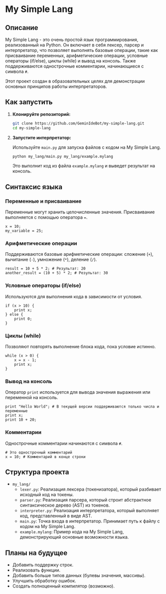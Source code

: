 # My Simple Lang

## Описание

My Simple Lang - это очень простой язык программирования, реализованный на Python. Он включает в себя лексер, парсер и интерпретатор, что позволяет выполнять базовые операции, такие как присваивание переменных, арифметические операции, условные операторы (if/else), циклы (while) и вывод на консоль. Также поддерживаются однострочные комментарии, начинающиеся с символа `#`.

Этот проект создан в образовательных целях для демонстрации основных принципов работы интерпретаторов.

## Как запустить

1.  **Клонируйте репозиторий:**

    ```bash
    git clone https://github.com/GeminIdeBot/my-simple-lang.git
    cd my-simple-lang
    ```

2.  **Запустите интерпретатор:**

    Используйте `main.py` для запуска файлов с кодом на My Simple Lang.

    ```bash
    python my_lang/main.py my_lang/example.mylang
    ```

    Это выполнит код из файла `example.mylang` и выведет результат на консоль.

## Синтаксис языка

### Переменные и присваивание

Переменные могут хранить целочисленные значения. Присваивание выполняется с помощью оператора `=`.

```
x = 10;
my_variable = 25;
```

### Арифметические операции

Поддерживаются базовые арифметические операции: сложение (`+`), вычитание (`-`), умножение (`*`), деление (`/`).

```
result = 10 + 5 * 2; # Результат: 20
another_result = (10 + 5) * 2; # Результат: 30
```

### Условные операторы (if/else)

Используются для выполнения кода в зависимости от условия.

```
if (x > 10) {
    print x;
} else {
    print 0;
}
```

### Циклы (while)

Позволяют повторять выполнение блока кода, пока условие истинно.

```
while (x > 0) {
    x = x - 1;
    print x;
}
```

### Вывод на консоль

Оператор `print` используется для вывода значения выражения или переменной на консоль.

```
print "Hello World"; # В текущей версии поддерживаются только числа и переменные
print x;
print 10 + 20;
```

### Комментарии

Однострочные комментарии начинаются с символа `#`.

```
# Это однострочный комментарий
x = 10; # Комментарий в конце строки
```

## Структура проекта

*   `my_lang/`
    *   `lexer.py`: Реализация лексера (токенизатора), который разбивает исходный код на токены.
    *   `parser.py`: Реализация парсера, который строит абстрактное синтаксическое дерево (AST) из токенов.
    *   `interpreter.py`: Реализация интерпретатора, который выполняет код, представленный в виде AST.
    *   `main.py`: Точка входа в интерпретатор. Принимает путь к файлу с кодом на My Simple Lang.
    *   `example.mylang`: Пример кода на My Simple Lang, демонстрирующий основные возможности языка.

## Планы на будущее

*   Добавить поддержку строк.
*   Реализовать функции.
*   Добавить больше типов данных (булевы значения, массивы).
*   Улучшить обработку ошибок.
*   Создать полноценный компилятор (возможно).